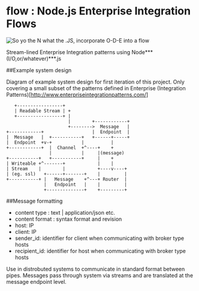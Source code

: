 # flow : Node.js Enterprise Integration Flows

![So yo the N what the .JS, incorporate O-D-E into a flow](http://37.media.tumblr.com/tumblr_lyubxrCwb41qfwa93o1_400.gif)

Stream-lined Enterprise Integration patterns using Node***(I/O,or/whatever)***.js


##Example system design


Diagram of example system design for first iteration of this project.
Only covering a small subset of the patterns defined in Enterprise (Integration Patterns)[http://www.enterpriseintegrationpatterns.com/]


```
   +-----------------+                        
   | Readable Stream | +                      
   +-----------------+ |                      
                       |        +------------+
                       +-------->  Message   |
+------------+                  |  Endpoint  |
|  Message   |  +-----------+   +------+-----+
|  Endpoint  +v-+           |          |      
+------------+  |  Channel  +^----+    +      
                |           |     |(message)  
+-----------+   +-----------+     |    +      
| Writeable +^-------+            |    |      
| Stream    |        |            +----v----+ 
| (eg. ssl)   +------+-------+    |         | 
+-----------+ |   Message    +^---+ Router  | 
              |   Endpoint   |    |         | 
              +--------------+    +---------+ 

```




##Message formatting 
* content type : text | application/json etc.
* content format : syntax format and revision
* host: IP 
* client: IP
* sender_id: identifier for client when communicating with broker type hosts
* recipient_id: identifier for host when communicating with broker type hosts

Use in distrobuted systems to communicate in standard format between pipes. Messages pass through system via streams and are translated at the message endpoint level.

